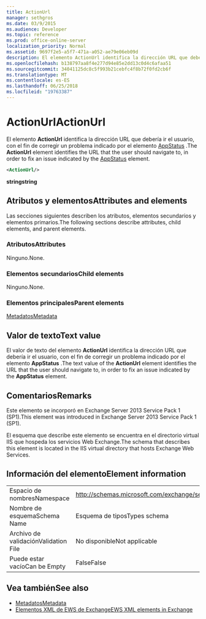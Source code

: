 ```yaml
---
title: ActionUrl
manager: sethgros
ms.date: 03/9/2015
ms.audience: Developer
ms.topic: reference
ms.prod: office-online-server
localization_priority: Normal
ms.assetid: 9697f2e5-a5f7-471a-a052-ae79e06eb09d
description: El elemento ActionUrl identifica la dirección URL que debería ir el usuario, con el fin de corregir un problema indicado por el elemento AppStatus.
ms.openlocfilehash: b138797aa8f4e277d94e85e2dd13c0d4c6afaa51
ms.sourcegitcommit: 34041125dc8c5f993b21cebfc4f8b72f0fd2cb6f
ms.translationtype: MT
ms.contentlocale: es-ES
ms.lasthandoff: 06/25/2018
ms.locfileid: "19763387"
---
```

# <a name="actionurl"></a><span data-ttu-id="8de4d-103">ActionUrl</span><span class="sxs-lookup"><span data-stu-id="8de4d-103">ActionUrl</span></span>

<span data-ttu-id="8de4d-104">El elemento **ActionUrl** identifica la dirección URL que debería ir el usuario, con el fin de corregir un problema indicado por el elemento [AppStatus](appstatus-ex15websvcsotherref.md) .</span><span class="sxs-lookup"><span data-stu-id="8de4d-104">The **ActionUrl** element identifies the URL that the user should navigate to, in order to fix an issue indicated by the [AppStatus](appstatus-ex15websvcsotherref.md) element.</span></span> 
  
```XML
<ActionUrl/>
```

 <span data-ttu-id="8de4d-105">**string**</span><span class="sxs-lookup"><span data-stu-id="8de4d-105">**string**</span></span>
## <a name="attributes-and-elements"></a><span data-ttu-id="8de4d-106">Atributos y elementos</span><span class="sxs-lookup"><span data-stu-id="8de4d-106">Attributes and elements</span></span>

<span data-ttu-id="8de4d-107">Las secciones siguientes describen los atributos, elementos secundarios y elementos primarios.</span><span class="sxs-lookup"><span data-stu-id="8de4d-107">The following sections describe attributes, child elements, and parent elements.</span></span>
  
### <a name="attributes"></a><span data-ttu-id="8de4d-108">Atributos</span><span class="sxs-lookup"><span data-stu-id="8de4d-108">Attributes</span></span>

<span data-ttu-id="8de4d-109">Ninguno.</span><span class="sxs-lookup"><span data-stu-id="8de4d-109">None.</span></span>
  
### <a name="child-elements"></a><span data-ttu-id="8de4d-110">Elementos secundarios</span><span class="sxs-lookup"><span data-stu-id="8de4d-110">Child elements</span></span>

<span data-ttu-id="8de4d-111">Ninguno.</span><span class="sxs-lookup"><span data-stu-id="8de4d-111">None.</span></span>
  
### <a name="parent-elements"></a><span data-ttu-id="8de4d-112">Elementos principales</span><span class="sxs-lookup"><span data-stu-id="8de4d-112">Parent elements</span></span>

[<span data-ttu-id="8de4d-113">Metadatos</span><span class="sxs-lookup"><span data-stu-id="8de4d-113">Metadata</span></span>](metadata-ex15websvcsotherref.md)
  
## <a name="text-value"></a><span data-ttu-id="8de4d-114">Valor de texto</span><span class="sxs-lookup"><span data-stu-id="8de4d-114">Text value</span></span>

<span data-ttu-id="8de4d-115">El valor de texto del elemento **ActionUrl** identifica la dirección URL que debería ir el usuario, con el fin de corregir un problema indicado por el elemento **AppStatus** .</span><span class="sxs-lookup"><span data-stu-id="8de4d-115">The text value of the **ActionUrl** element identifies the URL that the user should navigate to, in order to fix an issue indicated by the **AppStatus** element.</span></span> 
  
## <a name="remarks"></a><span data-ttu-id="8de4d-116">Comentarios</span><span class="sxs-lookup"><span data-stu-id="8de4d-116">Remarks</span></span>

<span data-ttu-id="8de4d-117">Este elemento se incorporó en Exchange Server 2013 Service Pack 1 (SP1).</span><span class="sxs-lookup"><span data-stu-id="8de4d-117">This element was introduced in Exchange Server 2013 Service Pack 1 (SP1).</span></span>
  
<span data-ttu-id="8de4d-118">El esquema que describe este elemento se encuentra en el directorio virtual IIS que hospeda los servicios Web Exchange.</span><span class="sxs-lookup"><span data-stu-id="8de4d-118">The schema that describes this element is located in the IIS virtual directory that hosts Exchange Web Services.</span></span>
  
## <a name="element-information"></a><span data-ttu-id="8de4d-119">Información del elemento</span><span class="sxs-lookup"><span data-stu-id="8de4d-119">Element information</span></span>

|||
|:-----|:-----|
|<span data-ttu-id="8de4d-120">Espacio de nombres</span><span class="sxs-lookup"><span data-stu-id="8de4d-120">Namespace</span></span>  <br/> | http://schemas.microsoft.com/exchange/services/2006/types  <br/> |
|<span data-ttu-id="8de4d-121">Nombre de esquema</span><span class="sxs-lookup"><span data-stu-id="8de4d-121">Schema Name</span></span>  <br/> |<span data-ttu-id="8de4d-122">Esquema de tipos</span><span class="sxs-lookup"><span data-stu-id="8de4d-122">Types schema</span></span>  <br/> |
|<span data-ttu-id="8de4d-123">Archivo de validación</span><span class="sxs-lookup"><span data-stu-id="8de4d-123">Validation File</span></span>  <br/> |<span data-ttu-id="8de4d-124">No disponible</span><span class="sxs-lookup"><span data-stu-id="8de4d-124">Not applicable</span></span>  <br/> |
|<span data-ttu-id="8de4d-125">Puede estar vacío</span><span class="sxs-lookup"><span data-stu-id="8de4d-125">Can be Empty</span></span>  <br/> |<span data-ttu-id="8de4d-126">False</span><span class="sxs-lookup"><span data-stu-id="8de4d-126">False</span></span>  <br/> |
   
## <a name="see-also"></a><span data-ttu-id="8de4d-127">Vea también</span><span class="sxs-lookup"><span data-stu-id="8de4d-127">See also</span></span>

- [<span data-ttu-id="8de4d-128">Metadatos</span><span class="sxs-lookup"><span data-stu-id="8de4d-128">Metadata</span></span>](metadata-ex15websvcsotherref.md)
- [<span data-ttu-id="8de4d-129">Elementos XML de EWS de Exchange</span><span class="sxs-lookup"><span data-stu-id="8de4d-129">EWS XML elements in Exchange</span></span>](ews-xml-elements-in-exchange.md)

